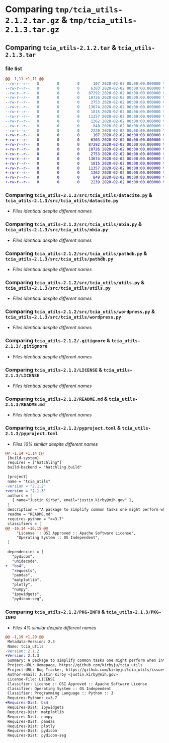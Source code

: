 # Comparing `tmp/tcia_utils-2.1.2.tar.gz` & `tmp/tcia_utils-2.1.3.tar.gz`

## Comparing `tcia_utils-2.1.2.tar` & `tcia_utils-2.1.3.tar`

### file list

```diff
@@ -1,11 +1,11 @@
--rw-r--r--   0        0        0      107 2020-02-02 00:00:00.000000 tcia_utils-2.1.2/src/tcia_utils/__init__.py
--rw-r--r--   0        0        0     6303 2020-02-02 00:00:00.000000 tcia_utils-2.1.2/src/tcia_utils/datacite.py
--rw-r--r--   0        0        0    87292 2020-02-02 00:00:00.000000 tcia_utils-2.1.2/src/tcia_utils/nbia.py
--rw-r--r--   0        0        0    10726 2020-02-02 00:00:00.000000 tcia_utils-2.1.2/src/tcia_utils/pathdb.py
--rw-r--r--   0        0        0     2753 2020-02-02 00:00:00.000000 tcia_utils-2.1.2/src/tcia_utils/utils.py
--rw-r--r--   0        0        0    13674 2020-02-02 00:00:00.000000 tcia_utils-2.1.2/src/tcia_utils/wordpress.py
--rw-r--r--   0        0        0     1815 2020-02-02 00:00:00.000000 tcia_utils-2.1.2/.gitignore
--rw-r--r--   0        0        0    11357 2020-02-02 00:00:00.000000 tcia_utils-2.1.2/LICENSE
--rw-r--r--   0        0        0     1362 2020-02-02 00:00:00.000000 tcia_utils-2.1.2/README.md
--rw-r--r--   0        0        0      840 2020-02-02 00:00:00.000000 tcia_utils-2.1.2/pyproject.toml
--rw-r--r--   0        0        0     2220 2020-02-02 00:00:00.000000 tcia_utils-2.1.2/PKG-INFO
+-rw-r--r--   0        0        0      107 2020-02-02 00:00:00.000000 tcia_utils-2.1.3/src/tcia_utils/__init__.py
+-rw-r--r--   0        0        0     6303 2020-02-02 00:00:00.000000 tcia_utils-2.1.3/src/tcia_utils/datacite.py
+-rw-r--r--   0        0        0    87292 2020-02-02 00:00:00.000000 tcia_utils-2.1.3/src/tcia_utils/nbia.py
+-rw-r--r--   0        0        0    10726 2020-02-02 00:00:00.000000 tcia_utils-2.1.3/src/tcia_utils/pathdb.py
+-rw-r--r--   0        0        0     2753 2020-02-02 00:00:00.000000 tcia_utils-2.1.3/src/tcia_utils/utils.py
+-rw-r--r--   0        0        0    13674 2020-02-02 00:00:00.000000 tcia_utils-2.1.3/src/tcia_utils/wordpress.py
+-rw-r--r--   0        0        0     1815 2020-02-02 00:00:00.000000 tcia_utils-2.1.3/.gitignore
+-rw-r--r--   0        0        0    11357 2020-02-02 00:00:00.000000 tcia_utils-2.1.3/LICENSE
+-rw-r--r--   0        0        0     1362 2020-02-02 00:00:00.000000 tcia_utils-2.1.3/README.md
+-rw-r--r--   0        0        0      849 2020-02-02 00:00:00.000000 tcia_utils-2.1.3/pyproject.toml
+-rw-r--r--   0        0        0     2239 2020-02-02 00:00:00.000000 tcia_utils-2.1.3/PKG-INFO
```

### Comparing `tcia_utils-2.1.2/src/tcia_utils/datacite.py` & `tcia_utils-2.1.3/src/tcia_utils/datacite.py`

 * *Files identical despite different names*

### Comparing `tcia_utils-2.1.2/src/tcia_utils/nbia.py` & `tcia_utils-2.1.3/src/tcia_utils/nbia.py`

 * *Files identical despite different names*

### Comparing `tcia_utils-2.1.2/src/tcia_utils/pathdb.py` & `tcia_utils-2.1.3/src/tcia_utils/pathdb.py`

 * *Files identical despite different names*

### Comparing `tcia_utils-2.1.2/src/tcia_utils/utils.py` & `tcia_utils-2.1.3/src/tcia_utils/utils.py`

 * *Files identical despite different names*

### Comparing `tcia_utils-2.1.2/src/tcia_utils/wordpress.py` & `tcia_utils-2.1.3/src/tcia_utils/wordpress.py`

 * *Files identical despite different names*

### Comparing `tcia_utils-2.1.2/.gitignore` & `tcia_utils-2.1.3/.gitignore`

 * *Files identical despite different names*

### Comparing `tcia_utils-2.1.2/LICENSE` & `tcia_utils-2.1.3/LICENSE`

 * *Files identical despite different names*

### Comparing `tcia_utils-2.1.2/README.md` & `tcia_utils-2.1.3/README.md`

 * *Files identical despite different names*

### Comparing `tcia_utils-2.1.2/pyproject.toml` & `tcia_utils-2.1.3/pyproject.toml`

 * *Files 16% similar despite different names*

```diff
@@ -1,14 +1,14 @@
 [build-system]
 requires = ["hatchling"]
 build-backend = "hatchling.build"
 
 [project]
 name = "tcia_utils"
-version = "2.1.2"
+version = "2.1.3"
 authors = [
   { name="Justin Kirby", email="justin.kirby@nih.gov" },
 ]
 description = "A package to simplify common tasks one might perform when interacting with The Cancer Imaging Archive (TCIA) via Jupyter/Python."
 readme = "README.md"
 requires-python = ">=3.7"
 classifiers = [
@@ -16,14 +16,15 @@
     "License :: OSI Approved :: Apache Software License",
     "Operating System :: OS Independent",
 ]
 
 dependencies = [
   "pydicom",
   "unidecode",
+  "bs4",
   "requests",
   "pandas",
   "matplotlib",
   "plotly",
   "numpy",
   "ipywidgets", 
   "pydicom-seg",
```

### Comparing `tcia_utils-2.1.2/PKG-INFO` & `tcia_utils-2.1.3/PKG-INFO`

 * *Files 4% similar despite different names*

```diff
@@ -1,19 +1,20 @@
 Metadata-Version: 2.3
 Name: tcia_utils
-Version: 2.1.2
+Version: 2.1.3
 Summary: A package to simplify common tasks one might perform when interacting with The Cancer Imaging Archive (TCIA) via Jupyter/Python.
 Project-URL: Homepage, https://github.com/kirbyju/tcia_utils
 Project-URL: Bug Tracker, https://github.com/kirbyju/tcia_utils/issues
 Author-email: Justin Kirby <justin.kirby@nih.gov>
 License-File: LICENSE
 Classifier: License :: OSI Approved :: Apache Software License
 Classifier: Operating System :: OS Independent
 Classifier: Programming Language :: Python :: 3
 Requires-Python: >=3.7
+Requires-Dist: bs4
 Requires-Dist: ipywidgets
 Requires-Dist: matplotlib
 Requires-Dist: numpy
 Requires-Dist: pandas
 Requires-Dist: plotly
 Requires-Dist: pydicom
 Requires-Dist: pydicom-seg
```

